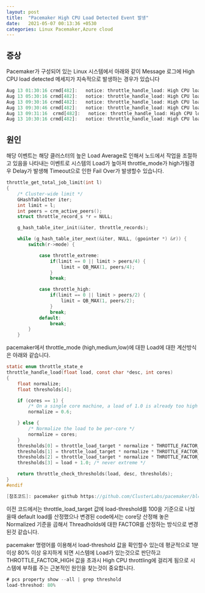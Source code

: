 ```yaml
---
layout: post
title:  "Pacemaker High CPU Load Detected Event 발생"
date:   2021-05-07 00:13:36 +0530
categories: Linux Pacemaker,Azure cloud
---
```


## 증상 

Pacemaker가 구성되어 있는 Linux 시스템에서 아래와 같이 Message 로그에 High CPU load detected 메세지가 지속적으로 발생하는 경우가 있습니다 

```javascript
Aug 13 01:30:16 crmd[482]:   notice: throttle_handle_load: High CPU load detected: 17.090000
Aug 13 05:30:16 crmd[482]:   notice: throttle_handle_load: High CPU load detected: 16.340000
Aug 13 09:30:16 crmd[482]:   notice: throttle_handle_load: High CPU load detected: 54.799999
Aug 13 09:30:46 crmd[482]:   notice: throttle_handle_load: High CPU load detected: 33.209999
Aug 13 09:31:16  crmd[482]:   notice: throttle_handle_load: High CPU load detected: 20.129999
Aug 13 10:30:16 crmd[482]:   notice: throttle_handle_load: High CPU load detected: 47.340000
```

## 원인 

해당 이벤트는 해당 클러스터의 높은 Load Average로 인해서 노드에서 
작업을 조절하고 있음을 나타내는 이벤트로 시스템의 Load가 높아져
throttle_mode가 high가될경우 Delay가 발생해 Timeout으로 인한 Fail Over가 발생할수 있습니다. 

``````C
throttle_get_total_job_limit(int l)
{
    /* Cluster-wide limit */
    GHashTableIter iter;
    int limit = l;
    int peers = crm_active_peers();
    struct throttle_record_s *r = NULL;

    g_hash_table_iter_init(&iter, throttle_records);

    while (g_hash_table_iter_next(&iter, NULL, (gpointer *) &r)) {
        switch(r->mode) {

            case throttle_extreme:
                if(limit == 0 || limit > peers/4) {
                    limit = QB_MAX(1, peers/4);
                }
                break;

            case throttle_high:
                if(limit == 0 || limit > peers/2) {
                    limit = QB_MAX(1, peers/2);
                }
                break;
            default:
                break;
        }
    }

``````````

pacemaker에서 throttle_mode (high,medium,low)에 대한 Load에 대한 계산방식은 아래와 같습니다. 

``````````C
static enum throttle_state_e
throttle_handle_load(float load, const char *desc, int cores)
{
    float normalize;
    float thresholds[4];

    if (cores == 1) {
        /* On a single core machine, a load of 1.0 is already too high */
        normalize = 0.6;

    } else {
        /* Normalize the load to be per-core */
        normalize = cores;
    }
    thresholds[0] = throttle_load_target * normalize * THROTTLE_FACTOR_LOW;
    thresholds[1] = throttle_load_target * normalize * THROTTLE_FACTOR_MEDIUM;
    thresholds[2] = throttle_load_target * normalize * THROTTLE_FACTOR_HIGH;
    thresholds[3] = load + 1.0; /* never extreme */

    return throttle_check_thresholds(load, desc, thresholds);
}
#endif

[참조코드]: pacemaker github https://github.com/ClusterLabs/pacemaker/blob/master/daemons/controld/controld_throttle.c
``````````

이전 코드에서는 throttle_load_target 값에 load-threshold를 100을 기준으로 나눴을때 default load를 산정했으나 변경된 code에서는 core당 산정해 놓은 Normalized 기준을 곱해서 Threadholds에 대한 FACTOR를 산정하는 방식으로 변경된것 같습니다. 

pacemaker 명령어를 이용해서 load-threshold 값을 확인할수 있는데 평균적으로 1분이상 80% 이상 유지하게 되면 시스템에 Load가 있는것으로 판단하고 THROTTLE_FACTOR_HIGH 값을 초과시 High CPU throttling에 걸리게 됨으로 시스템에 부하를 주는 근본적인 원인을 찾는것이 중요합니다. 

``````javascript
# pcs property show --all | grep threshold
load-threshod: 80%
```````
